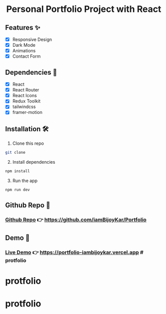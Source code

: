 <h1 align="center" >Personal Portfolio Project with React </h1>

## Features ✨
- [x] Responsive Design
- [x] Dark Mode
- [x] Animations
- [x] Contact Form

## Dependencies 🧱
- [x] React
- [x] React Router
- [x] React Icons
- [x] Redux Toolkit
- [x] tailwindcss
- [x] framer-motion

## Installation 🛠️
1. Clone this repo
```bash
git clone
```
2. Install dependencies
```bash
npm install
```
3. Run the app
```bash
npm run dev
```
## Github Repo 📁

### [Github Repo]( https://github.com/iamBijoyKar/Portfolio) 👉 https://github.com/iamBijoyKar/Portfolio

## Demo 🚀

### [Live Demo](https://portfolio-iambijoykar.vercel.app/) 👉 https://portfolio-iambijoykar.vercel.app # protfolio
# protfolio
# protfolio
